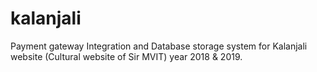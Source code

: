 # kalanjali
Payment gateway Integration and Database storage system for Kalanjali website (Cultural website of Sir MVIT) year 2018 & 2019.
